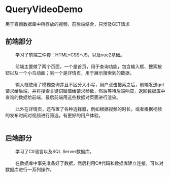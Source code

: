 # QueryVideoDemo
用于查询数据库中所存放的视频，前后端结合，只涉及GET请求
## 前端部分
&nbsp;&nbsp;&nbsp;&nbsp;&nbsp;&nbsp;&nbsp;&nbsp;学习了前端三件套：HTML+CSS+JS，以及vue2基础。<br/><br/>
&nbsp;&nbsp;&nbsp;&nbsp;&nbsp;&nbsp;&nbsp;&nbsp;前端主要做了两个页面，一个是首页，用于查询功能，包含输入框、搜索按钮以及一个小鸟动画；另一个是详情页，用于展示搜索到的数据。<br/><br/>
&nbsp;&nbsp;&nbsp;&nbsp;&nbsp;&nbsp;&nbsp;&nbsp;输入框使用了模糊查询并且不区分大小写，用户点击搜索之后，前端发送get请求给后端，并将搜索关键词赋值给请求参数，然后等待后端响应，返回数据库中查询的数据给前端，最后前端用这些数据对页面进行渲染。
<br/><br/>
&nbsp;&nbsp;&nbsp;&nbsp;&nbsp;&nbsp;&nbsp;&nbsp;此外在详情页，还布置了各种选择器，例如根据视频的时长，或者根据视频的发布时间对视频进行筛选，有更好的用户体验。<br/><br/>
## 后端部分
&nbsp;&nbsp;&nbsp;&nbsp;&nbsp;&nbsp;&nbsp;&nbsp;学习了C#语言以及SQL Server数据库。<br/><br/>
&nbsp;&nbsp;&nbsp;&nbsp;&nbsp;&nbsp;&nbsp;&nbsp;在数据库中事先准备好了数据，然后利用C#代码和数据库建立连接，可以对数据库进行一系列操作。
